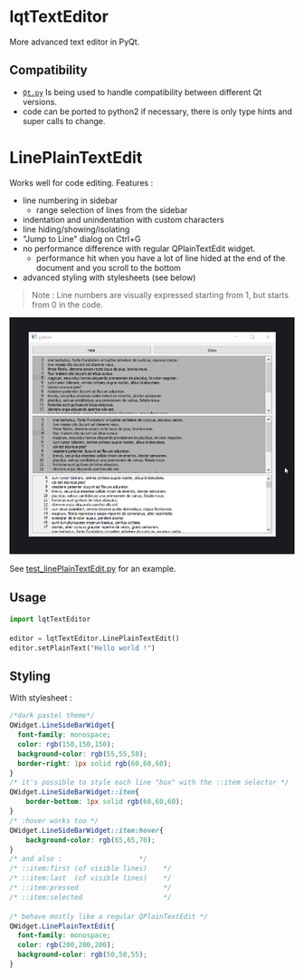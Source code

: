 # lqtTextEditor

More advanced text editor in PyQt.

## Compatibility

- [`Qt.py`](https://github.com/mottosso/Qt.py) Is being used to handle compatibility
between different Qt versions.
- code can be ported to python2 if necessary, there is only type hints and super
calls to change.

# LinePlainTextEdit

Works well for code editing. Features :
- line numbering in sidebar
  - range selection of lines from the sidebar 
- indentation and unindentation with custom characters
- line hiding/showing/isolating
- "Jump to Line" dialog on Ctrl+G
- no performance difference with regular QPlainTextEdit widget.
  - performance hit when you have a lot of line hided at the end of the document and you scroll to the bottom
- advanced styling with stylesheets (see below)

> Note : Line numbers are visually expressed starting from 1, but starts from 0 in the code.

![demo gif of using the LinenumberedTextEditor](./doc/img/LinenumberedTextEditor.demo.gif)

See [test_linePlainTextEdit.py](tests/test_linePlainTextEdit.py) for an example.

## Usage

```python
import lqtTextEditor

editor = lqtTextEditor.LinePlainTextEdit()
editor.setPlainText("Hello world !")
```

## Styling 

With stylesheet :

```css
/*dark pastel theme*/
QWidget.LineSideBarWidget{
  font-family: monospace;
  color: rgb(150,150,150);
  background-color: rgb(55,55,58);
  border-right: 1px solid rgb(60,60,60);
}
/* it's possible to style each line "box" with the ::item selector */
QWidget.LineSideBarWidget::item{
    border-bottom: 1px solid rgb(60,60,60);
}
/* :hover works too */
QWidget.LineSideBarWidget::item:hover{
    background-color: rgb(65,65,70);
}
/* and also :                   */
/* ::item:first (of visible lines)    */
/* ::item:last  (of visible lines)    */
/* ::item:pressed                     */
/* ::item:selected                    */

/* behave mostly like a regular QPlainTextEdit */
QWidget.LinePlainTextEdit{
  font-family: monospace;
  color: rgb(200,200,200);
  background-color: rgb(50,50,55);
}
```